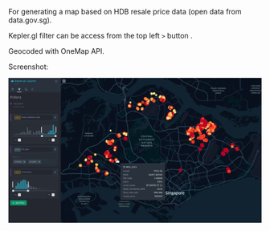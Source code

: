  

For generating a map based on HDB resale price data (open data from data.gov.sg).

Kepler.gl filter can be access from the top left `>` button . 

Geocoded with OneMap API. 



Screenshot:

<img src="screenshot.png" alt="screenshot" style="zoom:75%;" />
